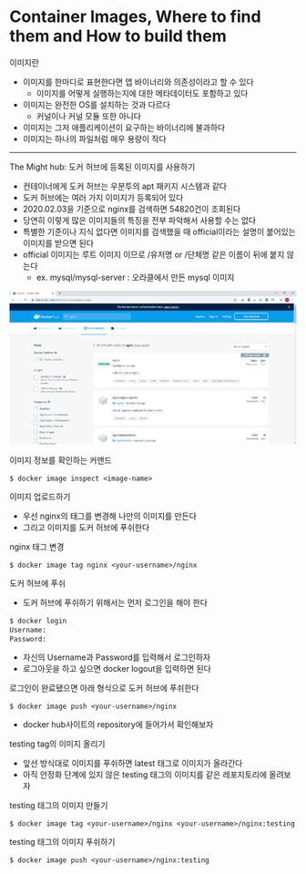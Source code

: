 # Container Images, Where to find them and How to build them

이미지란

- 이미지를 한마디로 표현한다면 앱 바이너리와 의존성이라고 할 수 있다
  - 이미지를 어떻게 실행하는지에 대한 메타데이터도 포함하고 있다
- 이미지는 완전한 OS를 설치하는 것과 다르다
  - 커널이나 커널 모듈 또한 아니다
- 이미지는 그저 애플리케이션이 요구하는 바이너리에 불과하다
- 이미지는 하나의 파일처럼 매우 용량이 작다

---

The Might hub: 도커 허브에 등록된 이미지를 사용하기

- 컨테이너에게 도커 허브는 우분투의 apt 패키지 시스템과 같다
- 도커 허브에는 여러 가지 이미지가 등록되어 있다
- 2020.02.03을 기준으로 nginx를 검색하면 54820건이 조회된다
- 당연히 이렇게 많은 이미지들의 특징을 전부 파악해서 사용할 수는 없다
- 특별한 기준이나 지식 없다면 이미지를 검색했을 때 official이라는 설명이 붙어있는 이미지를 받으면 된다
- official 이미지는 루트 이미지 이므로 /유저명 or /단체명 같은 이름이 뒤에 붙지 않는다
  - ex. mysql/mysql-server : 오라클에서 만든 mysql 이미지

![nginx-docker-hub](img/docker-hub-nginx.png)

이미지 정보를 확인하는 커맨드

```terminal
$ docker image inspect <image-name>
```

이미지 업로드하기

- 우선 nginx의 태그를 변경해 나만의 이미지를 만든다
- 그리고 이미지를 도커 허브에 푸쉬한다

nginx 태그 변경

```terminal
$ docker image tag nginx <your-username>/nginx
```

도커 허브에 푸쉬

- 도커 허브에 푸쉬하기 위해서는 먼저 로그인을 해야 한다

```terminal
$ docker login
Username:
Password:
```

- 자신의 Username과 Password를 입력해서 로그인하자
- 로그아웃을 하고 싶으면 docker logout을 입력하면 된다

로그인이 완료됐으면 아래 형식으로 도커 허브에 푸쉬한다

```terminal
$ docker image push <your-username>/nginx
```

- docker hub사이트의 repository에 들어가서 확인해보자

testing tag의 이미지 올리기

- 앞선 방식대로 이미지를 푸쉬하면 latest 태그로 이미지가 올라간다
- 아직 안정화 단계에 있지 않은 testing 태그의 이미지를 같은 레포지토리에 올려보자

testing 태그의 이미지 만들기

```terminal
$ docker image tag <your-username>/nginx <your-username>/nginx:testing
```

testing 태그의 이미지 푸쉬하기

```terminal
$ docker image push <your-username>/nginx:testing
```
